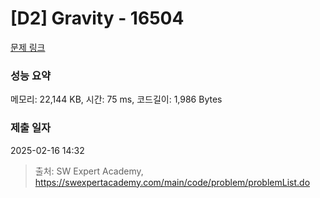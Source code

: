 # [D2] Gravity - 16504 

[문제 링크](https://swexpertacademy.com/main/code/problem/problemDetail.do?contestProbId=AYZOEkza5qMDFARc) 

### 성능 요약

메모리: 22,144 KB, 시간: 75 ms, 코드길이: 1,986 Bytes

### 제출 일자

2025-02-16 14:32



> 출처: SW Expert Academy, https://swexpertacademy.com/main/code/problem/problemList.do